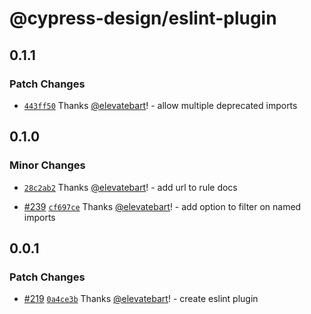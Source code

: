 # @cypress-design/eslint-plugin

## 0.1.1

### Patch Changes

- [`443ff50`](https://github.com/cypress-io/cypress-design/commit/443ff5047f28cd322088ad7c964c154c58339c00) Thanks [@elevatebart](https://github.com/elevatebart)! - allow multiple deprecated imports

## 0.1.0

### Minor Changes

- [`28c2ab2`](https://github.com/cypress-io/cypress-design/commit/28c2ab26b7583fcd18497645469be503cd065ab0) Thanks [@elevatebart](https://github.com/elevatebart)! - add url to rule docs

- [#239](https://github.com/cypress-io/cypress-design/pull/239) [`cf697ce`](https://github.com/cypress-io/cypress-design/commit/cf697ce2fceb5b380acd0f79f7b389773ffcef4a) Thanks [@elevatebart](https://github.com/elevatebart)! - add option to filter on named imports

## 0.0.1

### Patch Changes

- [#219](https://github.com/cypress-io/cypress-design/pull/219) [`0a4ce3b`](https://github.com/cypress-io/cypress-design/commit/0a4ce3bb55b9ab0510f7fb9ba207d5fdc3cb723f) Thanks [@elevatebart](https://github.com/elevatebart)! - create eslint plugin
